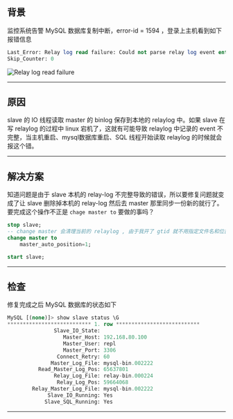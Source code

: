 ## 背景
监控系统告警 MySQL 数据库复制中断，error-id = 1594 ，登录上主机看到如下报错信息
```sql
Last_Error: Relay log read failure: Could not parse relay log event entry. The possible reasons are: the master's binary log is corrupted (you can check this by running 'mysqlbinlog' on the binary log), the slave's relay log is corrupted (you can check this by running 'mysqlbinlog' on the relay log), a network problem, or a bug in the master's or slave's MySQL code. If you want to check the master's binary log or slave's relay log, you will be able to know their names by issuing 'SHOW SLAVE STATUS' on this slave.
Skip_Counter: 0
```
![Relay log read failure](static/2020-12/Relay-log-read-failure.png)


---

## 原因
slave 的 IO 线程读取 master 的 binlog 保存到本地的 relaylog 中。如果 slave 在写 relaylog 的过程中 linux 宕机了，这就有可能导致 relaylog 中记录的 event 不完整，当主机重启、mysql数据库重启、SQL 线程开始读取 relaylog 的时候就会报这个错。

---

## 解决方案
知道问题是由于 slave 本机的 relay-log 不完整导致的错误，所以要修复问题就变成了让 slave 删除掉本机的 relay-log 然后去 master 那里同步一份新的就行了。要完成这个操作不正是 `chage master to` 要做的事吗？
```sql
stop slave;
-- change master 会清理当前的 relaylog , 由于我开了 gtid 就不用指定文件名和位置了
change master to 
    master_auto_position=1;

start slave;
```
---


## 检查
修复完成之后 MySQL 数据库的状态如下
```sql
MySQL [(none)]> show slave status \G
*************************** 1. row ***************************
               Slave_IO_State: 
                  Master_Host: 192.168.80.100
                  Master_User: repl
                  Master_Port: 3306
                Connect_Retry: 60
              Master_Log_File: mysql-bin.002222
          Read_Master_Log_Pos: 65637801
               Relay_Log_File: relay-bin.000224
                Relay_Log_Pos: 59664068
        Relay_Master_Log_File: mysql-bin.002222
             Slave_IO_Running: Yes
            Slave_SQL_Running: Yes
```

---

